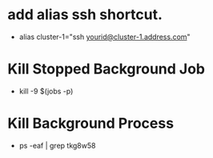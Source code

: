 # add alias ssh shortcut.
  - alias cluster-1="ssh yourid@cluster-1.address.com"

# Kill Stopped Background Job
  - kill -9 $(jobs -p)

# Kill Background Process
  - ps -eaf | grep tkg8w58
